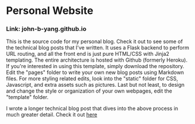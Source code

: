 # Personal Website
### Link: john-b-yang.github.io

This is the source code for my personal blog. Check it out to see some of the technical blog posts that I've written. It uses a Flask backend to perform URL routing, and all the front end is just pure HTML/CSS with Jinja2 templating. The entire architecture is hosted with Github (formerly Heroku). If you're interested in using this template, simply download the repository. Edit the "pages" folder to write your own new blog posts using Markdown files. For more styling related edits, look into the "static" folder for CSS, Javascript, and extra assets such as pictures. Last but not least, to design and change the style or organization of your own webpages, edit the "template" folder.

I wrote a longer technical blog post that dives into the above process in much greater detail. Check it out [here](http://john-b-yang.github.io/flask-website/)
